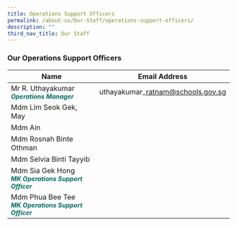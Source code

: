 ```yaml
---
title: Operations Support Officers
permalink: /about-us/Our-Staff/operations-support-officers/
description: ""
third_nav_title: Our Staff
---
```

### **Our Operations Support Officers**



| Name | Email Address |
| -------- | -------- |
| Mr R. Uthayakumar <br><b><i style="color:#016C62;font-size:14px;"> Operations Manager </i></b>| uthayakumar\_ratnam@schools.gov.sg |
|Mdm Lim Seok Gek, May |  |
|Mdm Ain |  |
|Mdm Rosnah Binte Othman |  |
|Mdm Selvia Binti Tayyib |  |
| Mdm Sia Gek Hong<br><b><i style="color:#016C62;font-size:14px;">MK Operations Support Officer </i></b> |  |
| Mdm Phua Bee Tee<br><b><i style="color:#016C62;font-size:14px;">MK Operations Support Officer </i></b> |  |